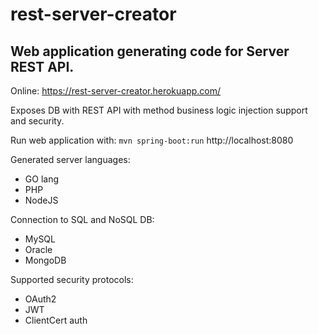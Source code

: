 # rest-server-creator

## Web application generating code for Server REST API.

Online: https://rest-server-creator.herokuapp.com/

Exposes DB with REST API with method business logic injection support and security.

Run web application with: `mvn spring-boot:run` http://localhost:8080

Generated server languages:
 - GO lang
 - PHP
 - NodeJS

Connection to SQL and NoSQL DB:
 - MySQL
 - Oracle
 - MongoDB
 
Supported security protocols:
 - OAuth2
 - JWT
 - ClientCert auth
